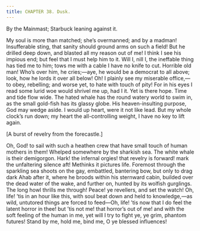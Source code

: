 ```yaml
---
title: CHAPTER 38. Dusk.
---
```


By the Mainmast; Starbuck leaning against it.

My soul is more than matched; she’s overmanned; and by a madman! Insufferable sting, that sanity should ground arms on such a field! But he drilled deep down, and blasted all my reason out of me! I think I see his impious end; but feel that I must help him to it. Will I, nill I, the ineffable thing has tied me to him; tows me with a cable I have no knife to cut. Horrible old man! Who’s over him, he cries;—aye, he would be a democrat to all above; look, how he lords it over all below! Oh! I plainly see my miserable office,—to obey, rebelling; and worse yet, to hate with touch of pity! For in his eyes I read some lurid woe would shrivel me up, had I it. Yet is there hope. Time and tide flow wide. The hated whale has the round watery world to swim in, as the small gold-fish has its glassy globe. His heaven-insulting purpose, God may wedge aside. I would up heart, were it not like lead. But my whole clock’s run down; my heart the all-controlling weight, I have no key to lift again.

[A burst of revelry from the forecastle.]

Oh, God! to sail with such a heathen crew that have small touch of human mothers in them! Whelped somewhere by the sharkish sea. The white whale is their demigorgon. Hark! the infernal orgies! that revelry is forward! mark the unfaltering silence aft! Methinks it pictures life. Foremost through the sparkling sea shoots on the gay, embattled, bantering bow, but only to drag dark Ahab after it, where he broods within his sternward cabin, builded over the dead water of the wake, and further on, hunted by its wolfish gurglings. The long howl thrills me through! Peace! ye revellers, and set the watch! Oh, life! ’tis in an hour like this, with soul beat down and held to knowledge,—as wild, untutored things are forced to feed—Oh, life! ’tis now that I do feel the latent horror in thee! but ’tis not me! that horror’s out of me! and with the soft feeling of the human in me, yet will I try to fight ye, ye grim, phantom futures! Stand by me, hold me, bind me, O ye blessed influences!